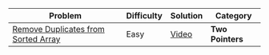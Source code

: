 
| Problem                                                                                                               | Difficulty | Solution                                             | Category         |
| --------------------------------------------------------------------------------------------------------------------- | ---------- | ---------------------------------------------------- | ---------------- |
| [Remove Duplicates from Sorted Array](https://leetcode.com/problems/remove-duplicates-from-sorted-array/description/) | Easy       | [Video](https://www.youtube.com/watch?v=DEJAZBq0FDA) | **Two Pointers** |

